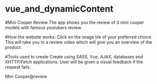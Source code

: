 # vue_and_dynamicContent

#Mini Cooper Review
The app shows you the review of 3 mini cooper models with famous youtubers review.

#How the website works:
Click on the image tile of your preferred choice. This will take you to a review video which will give you an overview of the product.

#Tools used to create
Create using SASS, Vue, AJAX, databases and XHTTP/Fetch applications. User will be given a visual feedback if the request fails.

Mini Cooper@review
